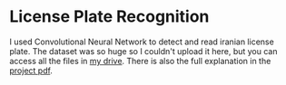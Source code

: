 # License Plate Recognition
I used Convolutional Neural Network to detect and read iranian license plate. The dataset was so huge so I couldn't upload it here, but you can access all the files in [my drive](https://drive.google.com/drive/folders/1swxdSFRax6gO_0Ljk9vznwphtxTjyy72?usp=drive_link).
There is also the full explanation in the [project pdf](./Project.pdf).
